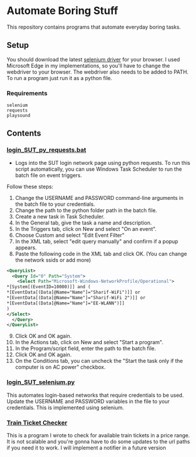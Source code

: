 # Automate Boring Stuff

This repository contains programs that automate everyday boring tasks.

## Setup

You should download the latest [selenium driver](https://www.selenium.dev/documentation/webdriver/getting_started/install_drivers/) for your browser. I used Microsoft Edge in my implementations, so you'll have to change the webdriver to your browser. The webdriver also needs to be added to PATH.
To run a program just run it as a python file.

### Requirements

```text
selenium
requests
playsound
```

## Contents

### [login_SUT_py_requests.bat](https://github.com/saeedzou/Automate_Boring_Stuff/blob/master/login_SUT_py_requests.bat)

- Logs into the SUT login network page using python requests. To run this script automatically, you can use Windows Task Scheduler to run the batch file on event triggers. 

Follow these steps:
1. Change the USERNAME and PASSWORD command-line arguments in the batch file to your credentials.
2. Change the path to the python folder path in the batch file.
3. Create a new task in Task Scheduler.
4. In the General tab, give the task a name and description.
5. In the Triggers tab, click on New and select "On an event".
6. Choose Custom and select "Edit Event Filter"
7. In the XML tab, select "edit query manually" and confirm if a popup appears.
8. Paste the following code in the XML tab and click OK. (You can change the network ssids or add more)
```xml
<QueryList>
  <Query Id="0" Path="System">
    <Select Path="Microsoft-Windows-NetworkProfile/Operational">
*[System[(EventID=10000)]] and (
*[EventData[(Data[@Name="Name"]="Sharif-WiFi")]] or
*[EventData[(Data[@Name="Name"]="Sharif-WiFi 2")]] or
*[EventData[(Data[@Name="Name"]="EE-WLANN")]]
)
</Select>
  </Query>
</QueryList>
```
9. Click OK and OK again.
10. In the Actions tab, click on New and select "Start a program".
11. In the Program/script field, enter the path to the batch file.
12. Click OK and OK again.
13. On the Conditions tab, you can uncheck the "Start the task only if the computer is on AC power" checkbox.



### [login_SUT_selenium.py](https://github.com/saeedzou/Automate_Boring_Stuff/blob/master/login_SUT_selenium.py)

This automates login-based networks that require credentials to be used.
Update the USERNAME and PASSWORD variables in the file to your credentials.
This is implemented using selenium.

### [Train Ticket Checker](https://github.com/saeedzou/Automate_Boring_Stuff/blob/master/train_ticket_finder_Alibaba.py)

This is a program I wrote to check for available train tickets in a price range.
It is not scalable and you're gonna have to do some updates to the url paths if you need it to work.
I will implement a notifier in a future version
